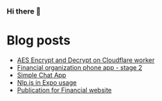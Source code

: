 ### Hi there 👋

<!--
**ShaokangJiang/ShaokangJiang** is a ✨ _special_ ✨ repository because its `README.md` (this file) appears on your GitHub profile.

Here are some ideas to get you started:

- 🔭 I’m currently working on ...
- 🌱 I’m currently learning ...
- 👯 I’m looking to collaborate on ...
- 🤔 I’m looking for help with ...
- 💬 Ask me about ...
- 📫 How to reach me: ...
- 😄 Pronouns: ...
- ⚡ Fun fact: ...
-->


# Blog posts
<!-- BLOG-POST-LIST:START -->
- [AES Encrypt and Decrypt on Cloudflare worker](https://shaokang.ga/2021/AES-Encrypt-and-Decrypt-on-Cloudflare-worker/)
- [Financial organization phone app - stage 2](https://shaokang.ga/2021/projects/Financial-organization-phone-app-stage-2/)
- [Simple Chat App](https://shaokang.ga/2021/projects/Simple-Chat-App/)
- [Nlp.js in Expo usage](https://shaokang.ga/2021/Nlp-js-in-Expo-usage/)
- [Publication for Financial website](https://shaokang.ga/2020/projects/Publication-of-Financial-website/)
<!-- BLOG-POST-LIST:END -->
